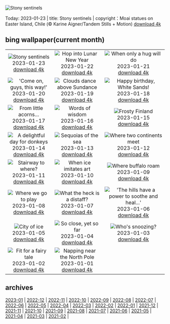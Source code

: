 ![Stony sentinels](https://cn.bing.com/th?id=OHR.SunriseMoai_EN-US2278287529_UHD.jpg&w=1000)

Today: 2023-01-23 | title: Stony sentinels | copyright：Moai statues on Easter Island, Chile (© Karine Aigner/Tandem Stills + Motion) [download 4k](https://cn.bing.com/th?id=OHR.SunriseMoai_EN-US2278287529_UHD.jpg)

## bing wallpaper(current month)

|  |  |  |
| :----: | :----: | :----: |
| ![Stony sentinels](https://cn.bing.com/th?id=OHR.SunriseMoai_EN-US2278287529_UHD.jpg&pid=hp&w=384&h=216&rs=1&c=4) <br/>2023-01-23 [download 4k](https://cn.bing.com/th?id=OHR.SunriseMoai_EN-US2278287529_UHD.jpg)| ![Hop into Lunar New Year](https://cn.bing.com/th?id=OHR.YearRabbit_EN-US2153925391_UHD.jpg&pid=hp&w=384&h=216&rs=1&c=4) <br/>2023-01-22 [download 4k](https://cn.bing.com/th?id=OHR.YearRabbit_EN-US2153925391_UHD.jpg)| ![When only a hug will do](https://cn.bing.com/th?id=OHR.HuggingKanga_EN-US2086666028_UHD.jpg&pid=hp&w=384&h=216&rs=1&c=4) <br/>2023-01-21 [download 4k](https://cn.bing.com/th?id=OHR.HuggingKanga_EN-US2086666028_UHD.jpg)|
| !['Come on, guys, this way!'](https://cn.bing.com/th?id=OHR.FalklandKings_EN-US1992849422_UHD.jpg&pid=hp&w=384&h=216&rs=1&c=4) <br/>2023-01-20 [download 4k](https://cn.bing.com/th?id=OHR.FalklandKings_EN-US1992849422_UHD.jpg)| ![Clouds dance above Sundance](https://cn.bing.com/th?id=OHR.SFFParkCity_EN-US1872185938_UHD.jpg&pid=hp&w=384&h=216&rs=1&c=4) <br/>2023-01-19 [download 4k](https://cn.bing.com/th?id=OHR.SFFParkCity_EN-US1872185938_UHD.jpg)| ![Happy birthday, White Sands!](https://cn.bing.com/th?id=OHR.WhiteSands_EN-US1584863251_UHD.jpg&pid=hp&w=384&h=216&rs=1&c=4) <br/>2023-01-18 [download 4k](https://cn.bing.com/th?id=OHR.WhiteSands_EN-US1584863251_UHD.jpg)|
| ![From little acorns…](https://cn.bing.com/th?id=OHR.SessileOaks_EN-US1487454928_UHD.jpg&pid=hp&w=384&h=216&rs=1&c=4) <br/>2023-01-17 [download 4k](https://cn.bing.com/th?id=OHR.SessileOaks_EN-US1487454928_UHD.jpg)| ![Words of wisdom](https://cn.bing.com/th?id=OHR.InscriptionWall_EN-US1392173431_UHD.jpg&pid=hp&w=384&h=216&rs=1&c=4) <br/>2023-01-16 [download 4k](https://cn.bing.com/th?id=OHR.InscriptionWall_EN-US1392173431_UHD.jpg)| ![Frosty Finland](https://cn.bing.com/th?id=OHR.Turku_EN-US1258814703_UHD.jpg&pid=hp&w=384&h=216&rs=1&c=4) <br/>2023-01-15 [download 4k](https://cn.bing.com/th?id=OHR.Turku_EN-US1258814703_UHD.jpg)|
| ![A delightful day for donkeys](https://cn.bing.com/th?id=OHR.DonkeyFeast_EN-US1153850805_UHD.jpg&pid=hp&w=384&h=216&rs=1&c=4) <br/>2023-01-14 [download 4k](https://cn.bing.com/th?id=OHR.DonkeyFeast_EN-US1153850805_UHD.jpg)| ![Sequoias of the sea](https://cn.bing.com/th?id=OHR.Pneumatocysts_EN-US1065729036_UHD.jpg&pid=hp&w=384&h=216&rs=1&c=4) <br/>2023-01-13 [download 4k](https://cn.bing.com/th?id=OHR.Pneumatocysts_EN-US1065729036_UHD.jpg)| ![Where two continents meet](https://cn.bing.com/th?id=OHR.RumeliHisari_EN-US4800002879_UHD.jpg&pid=hp&w=384&h=216&rs=1&c=4) <br/>2023-01-12 [download 4k](https://cn.bing.com/th?id=OHR.RumeliHisari_EN-US4800002879_UHD.jpg)|
| ![Stairway to where?](https://cn.bing.com/th?id=OHR.Umschreibung_EN-US4693850900_UHD.jpg&pid=hp&w=384&h=216&rs=1&c=4) <br/>2023-01-11 [download 4k](https://cn.bing.com/th?id=OHR.Umschreibung_EN-US4693850900_UHD.jpg)| ![When ice imitates art](https://cn.bing.com/th?id=OHR.HummockIce_EN-US4606231645_UHD.jpg&pid=hp&w=384&h=216&rs=1&c=4) <br/>2023-01-10 [download 4k](https://cn.bing.com/th?id=OHR.HummockIce_EN-US4606231645_UHD.jpg)| ![Where buffalo roam](https://cn.bing.com/th?id=OHR.BisonWindCave_EN-US4537340482_UHD.jpg&pid=hp&w=384&h=216&rs=1&c=4) <br/>2023-01-09 [download 4k](https://cn.bing.com/th?id=OHR.BisonWindCave_EN-US4537340482_UHD.jpg)|
| ![Where we go to play](https://cn.bing.com/th?id=OHR.Breckenridge_EN-US4460042968_UHD.jpg&pid=hp&w=384&h=216&rs=1&c=4) <br/>2023-01-08 [download 4k](https://cn.bing.com/th?id=OHR.Breckenridge_EN-US4460042968_UHD.jpg)| ![What the heck is a distaff?](https://cn.bing.com/th?id=OHR.Mohair_EN-US4379797092_UHD.jpg&pid=hp&w=384&h=216&rs=1&c=4) <br/>2023-01-07 [download 4k](https://cn.bing.com/th?id=OHR.Mohair_EN-US4379797092_UHD.jpg)| !['The hills have a power to soothe and heal...'](https://cn.bing.com/th?id=OHR.BlackFell_EN-US4276698070_UHD.jpg&pid=hp&w=384&h=216&rs=1&c=4) <br/>2023-01-06 [download 4k](https://cn.bing.com/th?id=OHR.BlackFell_EN-US4276698070_UHD.jpg)|
| ![City of ice](https://cn.bing.com/th?id=OHR.HIISSF_EN-US4182845947_UHD.jpg&pid=hp&w=384&h=216&rs=1&c=4) <br/>2023-01-05 [download 4k](https://cn.bing.com/th?id=OHR.HIISSF_EN-US4182845947_UHD.jpg)| ![So close, yet so far](https://cn.bing.com/th?id=OHR.Perihelion_EN-US4106263162_UHD.jpg&pid=hp&w=384&h=216&rs=1&c=4) <br/>2023-01-04 [download 4k](https://cn.bing.com/th?id=OHR.Perihelion_EN-US4106263162_UHD.jpg)| ![Who's snoozing?](https://cn.bing.com/th?id=OHR.SandhillSleeping_EN-US4023790571_UHD.jpg&pid=hp&w=384&h=216&rs=1&c=4) <br/>2023-01-03 [download 4k](https://cn.bing.com/th?id=OHR.SandhillSleeping_EN-US4023790571_UHD.jpg)|
| ![Fit for a fairy tale](https://cn.bing.com/th?id=OHR.HohenzollernBurg_EN-US3949412118_UHD.jpg&pid=hp&w=384&h=216&rs=1&c=4) <br/>2023-01-02 [download 4k](https://cn.bing.com/th?id=OHR.HohenzollernBurg_EN-US3949412118_UHD.jpg)| ![Napping near the North Pole](https://cn.bing.com/th?id=OHR.NorwayNYD_EN-US3880728634_UHD.jpg&pid=hp&w=384&h=216&rs=1&c=4) <br/>2023-01-01 [download 4k](https://cn.bing.com/th?id=OHR.NorwayNYD_EN-US3880728634_UHD.jpg)|

## archives

[2023-01](./archives/2023-01.md) | [2022-12](./archives/2022-12.md) | [2022-11](./archives/2022-11.md) | [2022-10](./archives/2022-10.md) | [2022-09](./archives/2022-09.md) | [2022-08](./archives/2022-08.md) | [2022-07](./archives/2022-07.md) | [2022-06](./archives/2022-06.md) |
[2022-05](./archives/2022-05.md) | [2022-04](./archives/2022-04.md) | [2022-03](./archives/2022-03.md) | [2022-02](./archives/2022-02.md) | [2022-01](./archives/2022-01.md) | [2021-12](./archives/2021-12.md) | [2021-11](./archives/2021-11.md) | [2021-10](./archives/2021-10.md) |
[2021-09](./archives/2021-09.md) | [2021-08](./archives/2021-08.md) | [2021-07](./archives/2021-07.md) | [2021-06](./archives/2021-06.md) | [2021-05](./archives/2021-05.md) | [2021-04](./archives/2021-04.md) | [2021-03](./archives/2021-03.md) | [2021-02](./archives/2021-02.md) |
